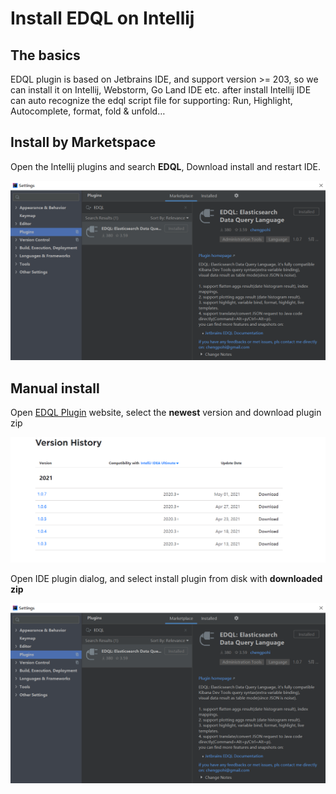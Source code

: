 # Install EDQL on Intellij

## The basics

EDQL plugin is based on Jetbrains IDE, and support version >= 203, so we can install it on Intellij, Webstorm, Go Land IDE etc. after install Intellij IDE can auto recognize the edql script file for supporting: Run, Highlight, Autocomplete, format, fold & unfold…

## Install by Marketspace

Open the Intellij plugins and search **EDQL**, Download install and restart IDE.

![](../.gitbook/assets/install-edql.png)

## Manual install

Open [EDQL Plugin](https://plugins.jetbrains.com/plugin/16364-edql-elasticsearch-data-query-language) website, select the **newest** version and download plugin zip

![](../.gitbook/assets/manual-install.png)

Open IDE plugin dialog, and select install plugin from disk with **downloaded zip**&#x20;

![](<../.gitbook/assets/install-edql (1).png>)
